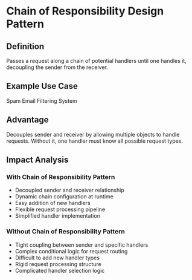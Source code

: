 # Chain of Responsibility Design Pattern

## Definition
Passes a request along a chain of potential handlers until one handles it, decoupling the sender from the receiver.

## Example Use Case
Spam Email Filtering System

## Advantage
Decouples sender and receiver by allowing multiple objects to handle requests. Without it, one handler must know all possible request types.

## Impact Analysis

### With Chain of Responsibility Pattern
- Decoupled sender and receiver relationship
- Dynamic chain configuration at runtime
- Easy addition of new handlers
- Flexible request processing pipeline
- Simplified handler implementation

### Without Chain of Responsibility Pattern
- Tight coupling between sender and specific handlers
- Complex conditional logic for request routing
- Difficult to add new handler types
- Rigid request processing structure
- Complicated handler selection logic
